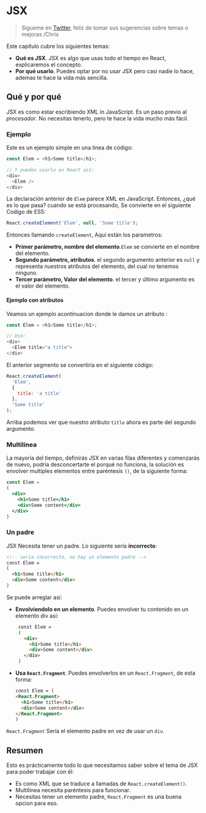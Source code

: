 # JSX

> Sígueme en [Twitter](https://twitter.com/chris_noring), feliz de tomar sus sugerencias sobre temas o mejoras /Chris

Este capítulo cubre los siguientes temas:

- **Qué es JSX**. JSX es algo que usas todo el tiempo en React, explicaremos el concepto.
- **Por qué usarlo**. Puedes optar por no usar JSX pero casi nadie lo hace, ademas te hace la vida más sencilla.

## Qué y por qué

JSX es como estar escribiendo XML in JavaScript. Es un paso previo al _procesador_. No necesitas tenerlo, pero te hace la vida mucho más fácil.

### Ejemplo 

Este es un ejemplo simple en una linea de código:

```js
const Elem = <h1>Some title</h1>;

// Y puedes usarlo en React así:
<div>
  <Elem />
</div>
```

La declaración anterior de `Elem` parece XML en JavaScript. Entonces, ¿qué es lo que pasa? cuando se está procesando, Se convierte en el siguiente Codigo de ES5:

```js
React.createElement('Elem', null, 'Some title');
```

Entonces llamando `createElement`, Aquí están los parametros:

- **Primer parámetro, nombre del elemento**.`Elem` se convierte en el nombre del elemento.
- **Segundo parámetro, atributos**. el segundo argumento anterior es `null` y representa nuestros atributos del elemento, del cual no tenemos ninguno.
- **Tercer parámetro, Valor del elemento**. el tercer y último argumento es el valor del elemento.

#### Ejemplo con atributos

Veamos un ejemplo acontinuacion donde le damos un atributo :

```js
const Elem = <h1>Some title</h1>;

// Uso:
<div>
  <Elem title="a title">
</div>
```

El anterior segmento se convertiría en el siguiente código:

```js
React.createElement(
  'Elem', 
  { 
    title: 'a title' 
  }, 
  'Some title'
);
```

Arriba podemos ver que nuestro atributo `title` ahora es parte del segundo argumento.

### Multilínea

La mayoría del tiempo, definirás JSX en varias filas diferentes y comenzarás de nuevo, podría desconcertarte el porqué no funciona,
la solución es envolver multiples elementos entre paréntesis `()`, de la siguiente forma:

```jsx
const Elem =
(
  <div>
    <h1>Some title</h1>
    <div>Some content</div>
  </div>
)
```

### Un padre

JSX Necesita tener un padre. Lo siguiente sería **incorrecto**:

```html
<!-- sería incorrecto, no hay un elemento padre -->
const Elem =
(
  <h1>Some title</h1>
  <div>Some content</div>
)
```

Se puede arreglar así:

- **Envolviendolo en un elemento**. Puedes envolver tu contenido en un elemento div así:

   ```html
    const Elem =
    (
      <div>
        <h1>Some title</h1>
        <div>Some content</div>
      </div>
    )
    ```

- **Usa `React.Fragment`**. Puedes envolverlos en un `React.Fragment`, de esta forma:

    ```html
    const Elem = (
    <React.Fragment>
      <h1>Some title</h1>
      <div>Some content</div>
    </React.Fragment>
    )
    ```

`React.Fragment` Sería el elemento padre en vez de usar un `div`.

## Resumen

Esto es prácticamente todo lo que necesitamos saber sobre el tema de JSX para poder trabajar con él:

- Es como XML que se traduce a llamadas de `React.createElement()`.
- Multilínea necesita paréntesis para funcionar.
- Necesitas tener un elemento padre, `React.Fragment` es una buena opcion para eso.
